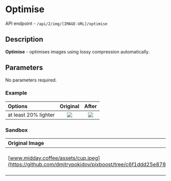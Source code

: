 # Optimise

API endpoint - `/api/2/img/[IMAGE-URL]/optimise`

## Description

**Optimise** - optimises images using lossy compression automatically.

## Parameters

No parameters required.

### Example

| Options | Original | After |
| :--- | :---: | :---: |
| at least 20% lighter | ![](http://www.midday.coffee/assets/cup.jpeg) | ![](http://pixboost.com/api/2/img/http://www.midday.coffee/assets/cup.jpeg/optimise?&auth=MTg4MjMxMzM3MA__) |

### Sandbox

| Original Image | Image after Pixboost transformation |
| :--- | :--- |
| [www.midday.coffee/assets/cup.jpeg](https://github.com/dmitrypokidov/pixboost/tree/c6f1ddd25e878d9100600d2df063f6910794593f/www.midday.coffee/assets/cup.jpeg) | [http://pixboost.com/api/2/img/http://www.midday.coffee/assets/cup.jpeg/optimise?&auth=MTg4MjMxMzM3MA\_\_](http://pixboost.com/api/2/img/http://www.midday.coffee/assets/cup.jpeg/optimise?&auth=MTg4MjMxMzM3MA__) |

